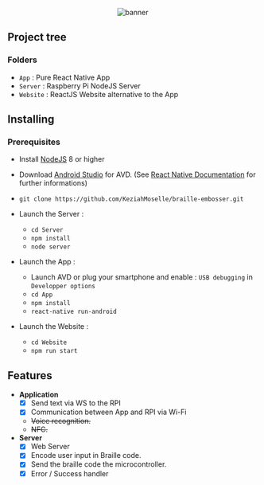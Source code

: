 <p align="center">
 <img src="https://i.imgur.com/4cdl3gV.png" alt="banner">
</p>

## Project tree

### Folders

*  `App` : Pure React Native App
*  `Server` : Raspberry Pi NodeJS Server
*  `Website` : ReactJS Website alternative to the App

## Installing

### Prerequisites
* Install [NodeJS](https://nodejs.org/en/) 8 or higher
* Download [Android Studio](https://developer.android.com/studio/index.html) for AVD. (See [React Native Documentation](https://facebook.github.io/react-native/docs/getting-started.html) for further informations)

* `git clone https://github.com/KeziahMoselle/braille-embosser.git`
* Launch the Server :
  * `cd Server`
  * `npm install`
  * `node server`
* Launch the App :
  * Launch AVD or plug your smartphone and enable : `USB debugging` in `Developper options`
  * `cd App`
  * `npm install`
  * `react-native run-android`
* Launch the Website : 
  * `cd Website`
  * `npm run start`

## Features

  * **Application**
    * [x] Send text via WS to the RPI
    * [x] Communication between App and RPI via Wi-Fi
    * ~~Voice recognition.~~
    * ~~NFC.~~
  * **Server**
    * [x] Web Server
    * [x] Encode user input in Braille code.
    * [x] Send the braille code the microcontroller.
    * [x] Error / Success handler
